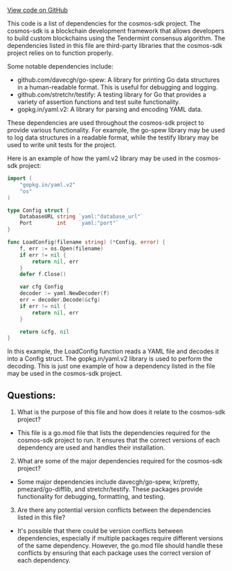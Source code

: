 [View code on GitHub](https://github.com/cosmos/cosmos-sdk.git/math/go.sum)

This code is a list of dependencies for the cosmos-sdk project. The cosmos-sdk is a blockchain development framework that allows developers to build custom blockchains using the Tendermint consensus algorithm. The dependencies listed in this file are third-party libraries that the cosmos-sdk project relies on to function properly.

Some notable dependencies include:

- github.com/davecgh/go-spew: A library for printing Go data structures in a human-readable format. This is useful for debugging and logging.
- github.com/stretchr/testify: A testing library for Go that provides a variety of assertion functions and test suite functionality.
- gopkg.in/yaml.v2: A library for parsing and encoding YAML data.

These dependencies are used throughout the cosmos-sdk project to provide various functionality. For example, the go-spew library may be used to log data structures in a readable format, while the testify library may be used to write unit tests for the project.

Here is an example of how the yaml.v2 library may be used in the cosmos-sdk project:

```go
import (
    "gopkg.in/yaml.v2"
    "os"
)

type Config struct {
    DatabaseURL string `yaml:"database_url"`
    Port        int    `yaml:"port"`
}

func LoadConfig(filename string) (*Config, error) {
    f, err := os.Open(filename)
    if err != nil {
        return nil, err
    }
    defer f.Close()

    var cfg Config
    decoder := yaml.NewDecoder(f)
    err = decoder.Decode(&cfg)
    if err != nil {
        return nil, err
    }

    return &cfg, nil
}
```

In this example, the LoadConfig function reads a YAML file and decodes it into a Config struct. The gopkg.in/yaml.v2 library is used to perform the decoding. This is just one example of how a dependency listed in the file may be used in the cosmos-sdk project.
## Questions: 
 1. What is the purpose of this file and how does it relate to the cosmos-sdk project?
- This file is a go.mod file that lists the dependencies required for the cosmos-sdk project to run. It ensures that the correct versions of each dependency are used and handles their installation.

2. What are some of the major dependencies required for the cosmos-sdk project?
- Some major dependencies include davecgh/go-spew, kr/pretty, pmezard/go-difflib, and stretchr/testify. These packages provide functionality for debugging, formatting, and testing.

3. Are there any potential version conflicts between the dependencies listed in this file?
- It's possible that there could be version conflicts between dependencies, especially if multiple packages require different versions of the same dependency. However, the go.mod file should handle these conflicts by ensuring that each package uses the correct version of each dependency.